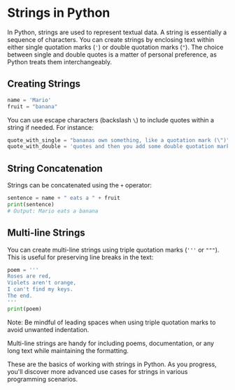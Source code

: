 
# Strings in Python

In Python, strings are used to represent textual data. A string is essentially a sequence of characters. You can create strings by enclosing text within either single quotation marks (`'`) or double quotation marks (`"`). The choice between single and double quotes is a matter of personal preference, as Python treats them interchangeably.

## Creating Strings

```python
name = 'Mario'
fruit = "banana"
```

You can use escape characters (backslash `\`) to include quotes within a string if needed. For instance:

```python
quote_with_single = "bananas own something, like a quotation mark (\")"
quote_with_double = 'quotes and then you add some double quotation marks (")'
```

## String Concatenation

Strings can be concatenated using the `+` operator:

```python
sentence = name + " eats a " + fruit
print(sentence)
# Output: Mario eats a banana
```

## Multi-line Strings

You can create multi-line strings using triple quotation marks (`'''` or `"""`). This is useful for preserving line breaks in the text:

```python
poem = '''
Roses are red,
Violets aren't orange,
I can't find my keys.
The end.
'''
print(poem)
```

Note: Be mindful of leading spaces when using triple quotation marks to avoid unwanted indentation.

Multi-line strings are handy for including poems, documentation, or any long text while maintaining the formatting.

These are the basics of working with strings in Python. As you progress, you'll discover more advanced use cases for strings in various programming scenarios.
